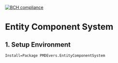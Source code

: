 [![BCH compliance](https://bettercodehub.com/edge/badge/pmdevers/entity-component-system?branch=master)](https://bettercodehub.com/)

Entity Component System
====

## 1. Setup Environment

`Install=Package PMDEvers.EntityComponentSystem`